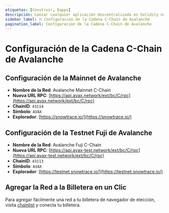 ```yaml
---
etiquetas: [Construir, Dapps]
descripción: Lanzar cualquier aplicación descentralizada en Solidity nueva o existente en Avalanche C-Chain fomenta la misma experiencia de desarrollo que Ethereum, pero se beneficia de la seguridad, velocidad e interoperabilidad de la Red Avalanche. Conéctate con la configuración de Avalanche C-Chain.
sidebar_label: ⛓️ Configuración de la Cadena C-Chain de Avalanche
pagination_label: Configuración de la Cadena C-Chain de Avalanche
---
```


# Configuración de la Cadena C-Chain de Avalanche

## **Configuración de la Mainnet de Avalanche**

- **Nombre de la Red**: Avalanche Mainnet C-Chain
- **Nueva URL RPC**: [https://api.avax.network/ext/bc/C/rpc](https://api.avax.network/ext/bc/C/rpc)
- **ChainID**: `43114`
- **Símbolo**: `AVAX`
- **Explorador**: [https://snowtrace.io/](https://snowtrace.io/)

## **Configuración de la Testnet Fuji de Avalanche**

- **Nombre de la Red**: Avalanche Fuji C-Chain
- **Nueva URL RPC**: [https://api.avax-test.network/ext/bc/C/rpc](https://api.avax-test.network/ext/bc/C/rpc)
- **ChainID**: `43113`
- **Símbolo**: `AVAX`
- **Explorador**: [https://testnet.snowtrace.io/](https://testnet.snowtrace.io/)

## Agregar la Red a la Billetera en un Clic

Para agregar fácilmente una red a tu billetera de navegador de elección, visita 
[chainlist](https://chainlist.org/?search=Avalanche&testnets=true) y conecta tu billetera.